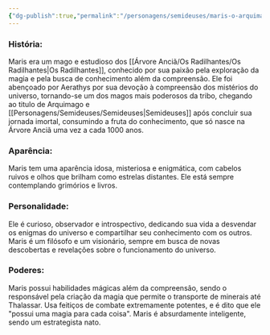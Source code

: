 ```yaml
---
{"dg-publish":true,"permalink":"/personagens/semideuses/maris-o-arquimago/"}
---
```




### História:

Maris era um mago e estudioso dos [[Árvore Anciã/Os Radilhantes/Os Radilhantes\|Os Radilhantes]], conhecido por sua paixão pela exploração da magia e pela busca de conhecimento além da compreensão. Ele foi abençoado por Aerathys por sua devoção à compreensão dos mistérios do universo, tornando-se um dos magos mais poderosos da tribo, chegando ao titulo de Arquimago e [[Personagens/Semideuses/Semideuses\|Semideuses]] após concluir sua jornada imortal, consumindo a fruta do conhecimento, que só nasce na Árvore Anciã uma vez a cada 1000 anos.
### Aparência: 

Maris tem uma aparência idosa, misteriosa e enigmática, com cabelos ruivos e olhos que brilham como estrelas distantes. Ele está sempre contemplando grimórios e livros.
### Personalidade: 

Ele é curioso, observador e introspectivo, dedicando sua vida a desvendar os enigmas do universo e compartilhar seu conhecimento com os outros. Maris é um filósofo e um visionário, sempre em busca de novas descobertas e revelações sobre o funcionamento do universo.
### Poderes: 

Maris possui habilidades mágicas além da compreensão, sendo o responsável pela criação da magia que permite o transporte de minerais até Thalassar. Usa feitiços de combate extremamente potentes, e é dito que ele "possui uma magia para cada coisa". Maris é absurdamente inteligente, sendo um estrategista nato.

